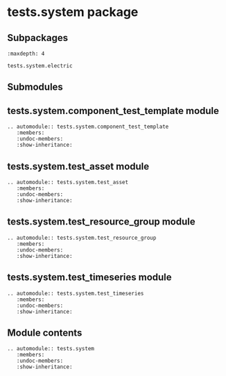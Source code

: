 # tests.system package

## Subpackages

```{toctree}
:maxdepth: 4

tests.system.electric
```

## Submodules

## tests.system.component_test_template module

```{eval-rst}
.. automodule:: tests.system.component_test_template
   :members:
   :undoc-members:
   :show-inheritance:
```

## tests.system.test_asset module

```{eval-rst}
.. automodule:: tests.system.test_asset
   :members:
   :undoc-members:
   :show-inheritance:
```

## tests.system.test_resource_group module

```{eval-rst}
.. automodule:: tests.system.test_resource_group
   :members:
   :undoc-members:
   :show-inheritance:
```

## tests.system.test_timeseries module

```{eval-rst}
.. automodule:: tests.system.test_timeseries
   :members:
   :undoc-members:
   :show-inheritance:
```

## Module contents

```{eval-rst}
.. automodule:: tests.system
   :members:
   :undoc-members:
   :show-inheritance:
```

